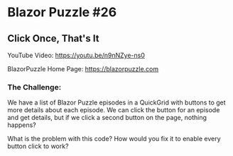 # Blazor Puzzle #26

## Click Once, That's It

YouTube Video: https://youtu.be/n9nNZye-ns0

BlazorPuzzle Home Page: https://blazorpuzzle.com

### The Challenge:

We have a list of Blazor Puzzle episodes in a QuickGrid with buttons to get more details about each episode.  We can click the button for an episode and get details, but if we click a second button on the page, nothing happens?

What is the problem with this code?  How would you fix it to enable every button click to work?
